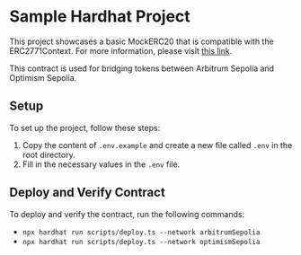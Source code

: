 # Sample Hardhat Project
This project showcases a basic MockERC20 that is compatible with the ERC2771Context. For more information, please visit [this link](https://docs.gelato.network/web3-services/relay/erc-2771-recommended).

This contract is used for bridging tokens between Arbitrum Sepolia and Optimism Sepolia.

## Setup
To set up the project, follow these steps:
1. Copy the content of `.env.example` and create a new file called `.env` in the root directory.
2. Fill in the necessary values in the `.env` file.

## Deploy and Verify Contract
To deploy and verify the contract, run the following commands:
- `npx hardhat run scripts/deploy.ts --network arbitrumSepolia`
- `npx hardhat run scripts/deploy.ts --network optimismSepolia`

